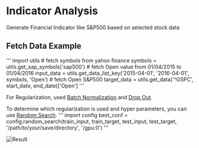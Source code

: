 # Indicator Analysis
Generate Financial Indicator like S&P500 based on selected stock data


## Fetch Data Example
'''
import utils 
\# fetch symbols from yahoo finance
symbols = utils.get_sap_symbols('sap500')
\# fetch Open value from 01/04/2015 to 01/04/2016
input_data = utils.get_data_list_key('2015-04-01', '2016-04-01', symbols, 'Open')
\# fetch Open S&P500
target_data = utils.get_data('^GSPC', start_date, end_date)['Open']
'''

For Regularization, used [Batch Normalization](https://arxiv.org/pdf/1502.03167v3.pdf) and [Drop Out](https://www.cs.toronto.edu/~hinton/absps/JMLRdropout.pdf).

To determine which regularization is used and hyper parameters, you can use [Random Search](http://www.jmlr.org/papers/volume13/bergstra12a/bergstra12a.pdf).
'''
import config
best_conf = config.random_search(train_input, train_target, test_input, test_target, '/path/to/your/save/directory', '/gpu:0')
'''

![Result](https://github.com/jjakimoto/Indicator_Analysis/blob/master/assets/compare.jpg)